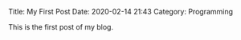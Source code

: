 Title: My First Post
Date: 2020-02-14 21:43
Category: Programming

This is the first post of my blog.